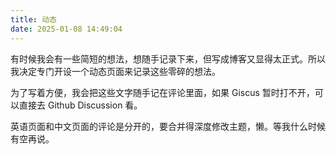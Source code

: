 ```yaml
---
title: 动态
date: 2025-01-08 14:49:04
---
```


有时候我会有一些简短的想法，想随手记录下来，但写成博客又显得太正式。所以我决定专门开设一个动态页面来记录这些零碎的想法。

为了写着方便，我会把这些文字随手记在评论里面，如果 Giscus 暂时打不开，可以直接去 Github Discussion 看。

英语页面和中文页面的评论是分开的，要合并得深度修改主题，懒。等我什么时候有空再说。
